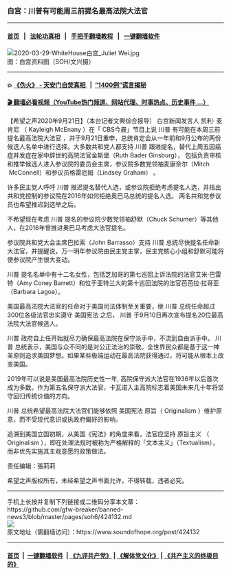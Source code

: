 ### 白宫：川普有可能周三前提名最高法院大法官
------------------------

#### [首页](https://github.com/gfw-breaker/banned-news3/blob/master/README.md) &nbsp;&nbsp;|&nbsp;&nbsp; [法轮功真相](https://github.com/begood0513/basic/blob/master/README.md)  &nbsp;&nbsp;|&nbsp;&nbsp; [手把手翻墙教程](https://github.com/gfw-breaker/guides/wiki)  &nbsp;&nbsp;|&nbsp;&nbsp; [一键翻墙软件](https://github.com/gfw-breaker/nogfw/blob/master/README.md)  



<div><img alt="2020-03-29-WhiteHouse白宫_Juliet Wei.jpg" src="https://img.soundofhope.org/2020-09/1600694059014.jpg"/>
<br/><figcaption class="caption">
 图：白宫资料图（SOH/文兴摄）
</figcaption></div><hr/>

#### 💥 [《伪火》 - 天安门自焚真相 ](http://158.247.195.190:10000/videos/blog/weihuo.html)&nbsp; |&nbsp; [“1400例”谎言揭秘  ](http://158.247.195.190:10000/videos/blog/jiexi1400.html)

#### [ 🎬  翻墙必看视频（YouTube热门频道、网站代理、时事热点、历史事件 ...）](https://github.com/gfw-breaker/links/blob/master/banned.md)

<div><div class="Content__Wrapper sc-1bvya0-0 grZQxZ">
 <p class="meta-top">
  <span class="meta">
   【希望之声2020年9月21日】（本台记者文興综合报导）
  </span>
  <ok href="/term/141790">
   白宫新闻发言人
  </ok>
  凯利·
  <ok href="/term/355939">
   麦肯尼
  </ok>
  （
  <ok href="/term/361093">
   Kayleigh McEnany
  </ok>
  ）在「 CBS今晨」节目上说
  <ok href="/term/1041">
   川普
  </ok>
  有可能在本周三前
  <ok href="/term/380692">
   提名最高法院大法官
  </ok>
  ，并于9月21日重申，总统肯定会从一年前和9月公布的两份候选人名单中进行选择。大多数共和党人都支持
  <ok href="/term/1041">
   川普
  </ok>
  跟进提名，替代上周五因癌症并发症在家中辞世的高院法官金斯堡（Ruth Bader Ginsburg）， 包括负责审核和推举候选人进入参议院的委员会主席，参议院多数党领袖麦康奈尔（Mitch  McConnell）和参议员格雷厄姆（Lindsey Graham） 。
 </p>
 <p>
  许多民主党人呼吁
  <ok href="/term/1041">
   川普
  </ok>
  推迟提名替代人选，或参议院拒绝考虑提名人选，并指出共和党控制的参议院在2016年如何拒绝奥巴马总统的提名人选。 两名共和党参议员也希望推迟到选举之后。
 </p>
 <div class="AD_Embed__Wrap-sc-1xslmin-0 igMuqX module desktop">
  <div>
  </div>
 </div>
 <p>
  不希望现在考虑
  <ok href="/term/1041">
   川普
  </ok>
  提名的参议院少数党领袖舒默（Chuck Schumer）等其他人，在2016年曾推进奥巴马考虑大法官提名。
 </p>
 <p>
  参议院共和党大会主席巴拉索（John Barrasso）支持
  <ok href="/term/1041">
   川普
  </ok>
  总统尽快提名任命新大法官，并提醒说，万一明年参议院由民主党主掌，民主党核心小组和舒默可能将使参议院产生很大变动。
 </p>
 <p>
  <ok href="/term/1041">
   川普
  </ok>
  提名名单中有十二名女性，包括芝加哥的第七巡回上诉法院的法官艾米·巴雷特（Amy Coney Barrett）和位于亚特兰大的第十巡回法院的法官芭芭拉·拉哥亚（Barbara Lagoa）。
 </p>
 <p>
  美国最高法院大法官的任命对于美国司法体制至关重要，继
  <ok href="https://www.soundofhope.org/term/1041?lang=b5">
   川普
  </ok>
  总统任命超过300位各级法官忠实遵守
  <ok href="https://www.soundofhope.org/term/1942?lang=b5">
   美国宪法
  </ok>
  之后，
  <ok href="https://www.soundofhope.org/term/1041?lang=b5">
   川普
  </ok>
  于9月10日再次宣布提名20位最高法院大法官候选人。
 </p>
 <p>
  <ok href="https://www.soundofhope.org/term/1041?lang=b5">
   川普
  </ok>
  政府自上任开始就尽力确保最高法院在保守派手中，不流到自由派手中。
  <ok href="https://www.soundofhope.org/term/1041?lang=b5">
   川普
  </ok>
  总统表示，美国与众不同的是对公正法治的崇敬。全世界民众都是基于这一神圣原则追求美国梦想。如果某些极端运动在最高法院获得通过，将可能从根本上改变美国。
 </p>
 <p>
  2019年可以说是美国最高法院历史性一年, 高院保守派大法官在1936年以后首次成为多数。作为第五名保守派大法官，卡瓦诺入主高院标志着美国未来几十年将坚守回归传统价值的方向。
 </p>
 <p>
  <ok href="https://www.soundofhope.org/term/1041?lang=b5">
   川普
  </ok>
  总统希望最高法院大法官们能够依照
  <ok href="https://www.soundofhope.org/term/1942?lang=b5">
   美国宪法
  </ok>
  原旨（
  <ok href="https://www.soundofhope.org/term/375046?lang=b5">
   Originalism
  </ok>
  ）维护原意，而不受现代意识或执政府偏好的影响。
 </p>
 <p>
  追溯到美国立国初期，从美国《宪法》的角度来看，法官应坚持
  <ok href="https://www.soundofhope.org/term/375043?lang=b5">
   原旨主义
  </ok>
  （
  <ok href="https://www.soundofhope.org/term/375046?lang=b5">
   Originalism
  </ok>
  ），即在处理法规时被称为严格解释的「文本主义」（Textualism），而非优先实施其主观意愿的政策做法。
 </p>
 <p class="meta-btm">
  责任编辑：張莉莉
 </p>
 <p class="meta-btm">
  希望之声版权所有，未经希望之声书面允许，不得转载，违者必究。
 </p>
</div>
</div>
<hr/>
手机上长按并复制下列链接或二维码分享本文章：<br/>
https://github.com/gfw-breaker/banned-news3/blob/master/pages/soh6/424132.md <br/>
<a href='https://github.com/gfw-breaker/banned-news3/blob/master/pages/soh6/424132.md'><img src='https://github.com/gfw-breaker/banned-news3/blob/master/pages/soh6/424132.md.png'/></a> <br/>
原文地址（需翻墙访问）：https://www.soundofhope.org/post/424132


------------------------
#### [首页](https://github.com/gfw-breaker/banned-news3/blob/master/README.md) &nbsp;|&nbsp; [一键翻墙软件](https://github.com/gfw-breaker/nogfw/blob/master/README.md) &nbsp;| [《九评共产党》](https://github.com/gfw-breaker/9ping.md/blob/master/README.md#九评之一评共产党是什么) | [《解体党文化》](https://github.com/gfw-breaker/jtdwh.md/blob/master/README.md) | [《共产主义的终极目的》](https://github.com/gfw-breaker/gczydzjmd.md/blob/master/README.md)


<img src='http://gfw-breaker.win/banned-news3/pages/soh6/424132.md' width='0px' height='0px'/>